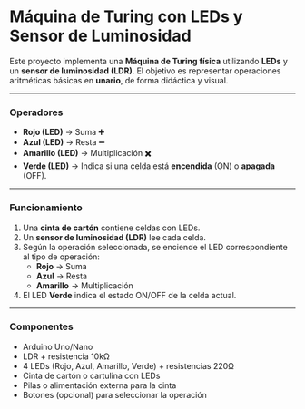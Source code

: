 # Máquina de Turing con LEDs y Sensor de Luminosidad

Este proyecto implementa una **Máquina de Turing física** utilizando **LEDs** y un **sensor de luminosidad (LDR)**. 
El objetivo es representar operaciones aritméticas básicas en **unario**, de forma didáctica y visual.

---
### Operadores
- **Rojo (LED)** → Suma ➕  
- **Azul (LED)** → Resta ➖  
- **Amarillo (LED)** → Multiplicación ✖️  
- **Verde (LED)** → Indica si una celda está **encendida** (ON) o **apagada** (OFF).

---

### Funcionamiento
1. Una **cinta de cartón** contiene celdas con LEDs.  
2. Un **sensor de luminosidad (LDR)** lee cada celda.  
3. Según la operación seleccionada, se enciende el LED correspondiente al tipo de operación:  
   - **Rojo** → Suma  
   - **Azul** → Resta  
   - **Amarillo** → Multiplicación  
4. El LED **Verde** indica el estado ON/OFF de la celda actual.  
---

### Componentes
- Arduino Uno/Nano
- LDR + resistencia 10kΩ
- 4 LEDs (Rojo, Azul, Amarillo, Verde) + resistencias 220Ω
- Cinta de cartón o cartulina con LEDs
- Pilas o alimentación externa para la cinta
- Botones (opcional) para seleccionar la operación
